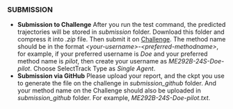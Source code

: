 ### SUBMISSION
- **Submission to Challenge** After you run the test command, the predicted trajectories will be stored in *submission* folder. Download this folder and compress it into *.zip* file. Then submit it on [Challenge](https://challenge.interaction-dataset.com/upload/). The method name should be in the format *\<your-username>-\<preferred-methodname>*, for example, if your preferred username is *Doe* and your preferred method name is *pilot*, then create your username as *ME292B-24S-Doe-pilot*. Choose SelectTrack Type as *Single Agent*.
- **Submission via GitHub** Please upload your report, and the ckpt you use to generate the file on the challenge in *submission_github* folder. And your method name on the Challenge should also be uploaded in *submission_github* folder. For example, *ME292B-24S-Doe-pilot.txt*.
